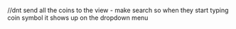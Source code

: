//dnt send all the coins to the view - make search so when they start typing coin symbol it shows up on the dropdown menu

